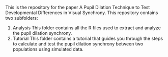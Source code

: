 This is the repository for the paper A Pupil Dilation Technique to Test Developmental Differences in Visual Synchrony.
This repository contains two subfolders:
1. Analysis
This folder contains all the R files used to extract and analyze the pupil dilation synchrony.
2. Tutorial
This folder contains a tutorial that guides you through the steps to calculate and test the pupil dilation synchrony between two populations using simulated data.